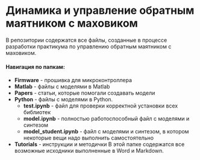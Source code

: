 # Динамика и управление обратным маятником с маховиком

В репозитории содержатся все файлы, созданные в процессе разработки практикума по управлению обратным маятником с маховиком.

#### Навигация по папкам:
 - **Firmware** - прошивка для микроконтроллера
 - **Matlab** - файлы с моделями в Matlab
 - **Papers** - статьи, которые помогали создавать модели
 - **Python** - файлы с моделями в Python.
    - **test.ipynb** - файл для проверки корректной установки всех библиотек
    - **model.ipynb** - полностью работоспособный файл с моделями и синтезом
    - **model_student.ipynb** - файл с моделями и синтезом, в котором некоторые вещи надо выполнить самостоятельно
 - **Tutorials** - инструкции и методички
    В этой папке содержатся все возможные исходники выполненные в Word и Markdown.